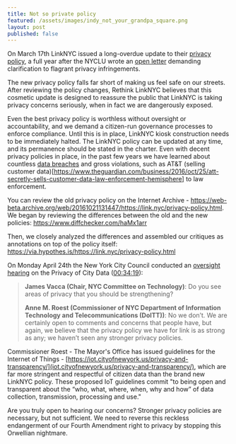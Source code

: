 ```yaml
---
title: Not so private policy
featured: /assets/images/indy_not_your_grandpa_square.png
layout: post
published: false
---
```


On March 17th LinkNYC issued a long-overdue update to their [privacy policy](https://link.nyc/privacy-policy.html), a full year after the NYCLU wrote an [open letter](https://www.nyclu.org/en/press-releases/nyclu-citys-public-wi-fi-raises-privacy-concerns) demanding clarification to flagrant privacy infringements.

The new privacy policy falls far short of making us feel safe on our streets. After reviewing the policy changes, Rethink LinkNYC believes that this cosmetic update is designed to reassure the public that LinkNYC is taking privacy concerns seriously, when in fact we are dangerously exposed. 

Even the best privacy policy is worthless without oversight or accountability, and we demand a citizen-run governance processes to enforce compliance. Until this is in place, LinkNYC kiosk construction needs to be immediately halted. The LinkNYC policy can be updated at any time, and its permanence should be stated in the charter. Even with decent privacy policies in place, in the past few years we have learned about countless [data breaches](https://www.identityforce.com/blog/2017-data-breaches) and gross violations, such as AT&T (selling customer data)[https://www.theguardian.com/business/2016/oct/25/att-secretly-sells-customer-data-law-enforcement-hemisphere] to law enforcement. 
 
You can review the old privacy policy on the Internet Archive - https://web-beta.archive.org/web/20161021131447/https://link.nyc/privacy-policy.html.  We began by reviewing the differences between the old and the new policies: https://www.diffchecker.com/haMx1arr

Then, we closely analyzed the differences and assembled our critiques as annotations on top of the policy itself: https://via.hypothes.is/https://link.nyc/privacy-policy.html

On Monday April 24th the New York City Council conducted an [oversight hearing](http://legistar.council.nyc.gov/MeetingDetail.aspx?ID=542433&GUID=31870105-4C47-43F9-AB9E-EC2A1B0A1E36&Options=info&Search=) on the Privacy of City Data ([00:34:19](http://isoc-ny.org/misc/2017-04-24_nycc_tech_committee_privacy.mp4)):  

<blockquote>
<b>James Vacca (Chair, NYC Committee on Technology)</b>: Do you see areas of privacy that you should be strengthening?
<p/>
<p/>
<b>Anne M. Roest (Commissioner of NYC Department of Information Technology and Telecommunications (DoITT))</b>: No we don’t. We are certainly open to comments and concerns that people have, but again, we believe that the privacy policy we have for link is as strong as any; we haven’t seen any stronger privacy policies.
</blockquote>

Commissioner Roest - The Mayor's Office has issued guidelines for the Internet of Things - [https://iot.cityofnewyork.us/privacy-and-transparency/](iot.cityofnewyork.us/privacy-and-transparency/), which are far more stringent and respectful of citizen data than the brand new LinkNYC policy.  These proposed IoT guidelines commit "to being open and transparent about the “who, what, where, when, why and how” of data collection, transmission, processing and use."   

Are you truly open to hearing our concerns? Stronger privacy policies are necessary, but not sufficient. We need to reverse this reckless endangerment of our Fourth Amendment right to privacy by stopping this Orwellian nightmare.
